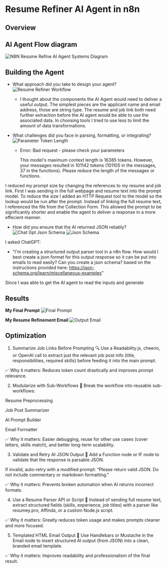 # Resume Refiner AI Agent in n8n

## Overview

## AI Agent Flow diagram
![N8N Resume Refine AI Agent Systems Diagram](https://github.com/joesghub/n8n_ai_agent_resume_refiner/blob/main/img/Resume_refiner_n8n.png?raw=true)

## Building the Agent
- What approach did you take to design your agent?
![Resume Refiner Workflow](https://github.com/joesghub/n8n_ai_agent_resume_refiner/blob/main/img/resume%20refiner%20workflow.png?raw=true)
    - I thought about the components the AI Agent would need to deliver a useful output. The simplest pieces are the applicant name and email address, those are string type. The resume and job link both need further extraction before the AI agent would be able to use the associated data. In choosing tools I tried to use less to limit the amount of data transformations. 

- What challenges did you face in parsing, formatting, or integrating?
![Parameter Token Length](https://github.com/joesghub/n8n_ai_agent_resume_refiner/blob/main/img/parameter%20token%20length.png?raw=true)
  - Error: Bad request - please check your parameters
    
    This model's maximum context length is 16385 tokens. However, your messages resulted in 101142 tokens (101105 in the messages, 37 in the functions). Please reduce the length of the messages or functions.

I reduced my prompt size by changing the references to my resume and job link. First I was sending in the full webpage and resume text into the prompt model. To reduce the size I added an HTTP Request tool to the model so the lookup would be run after the prompt. Instead of linking the full resume text, I referenced the file from the Collection Form. This allowed the prompt to be significantly shorter and enable the agent to deliver a response in a more effecient manner. 

- How did you ensure that the AI returned JSON reliably?
![Chat Gpt Json Schema](https://github.com/joesghub/n8n_ai_agent_resume_refiner/blob/main/img/chat%20gpt%20json%20schema.png?raw=true)
![Json Schema](https://github.com/joesghub/n8n_ai_agent_resume_refiner/blob/main/img/json%20schema.png?raw=true)

I asked ChatGPT: 
- "I'm creating a structured output parser tool in a n8n flow. How would I best create a json format for this output response so it can be put into emails to read easily? Can you create a json schema? based on the instructions provided here: https://json-schema.org/learn/miscellaneous-examples"

Since I was able to get the AI agent to read the inputs and generate 

## Results
**My Final Prompt**
![Final Prompt](https://github.com/joesghub/n8n_ai_agent_resume_refiner/blob/main/img/final%20prompt.png?raw=true)

**My Resume Refinement Email**
![Output Email](https://github.com/joesghub/n8n_ai_agent_resume_refiner/blob/main/img/refiner%20output%20email.png?raw=true)


## Optimization
1. Summarize Job Links Before Prompting
🔍 Use a Readability.js, cheerio, or OpenAI call to extract just the relevant job post info (title, responsibilities, required skills) before feeding it into the main prompt.

✅ Why it matters: Reduces token count drastically and improves prompt relevance.

2. Modularize with Sub-Workflows
🧩 Break the workflow into reusable sub-workflows:

Resume Preprocessing

Job Post Summarizer

AI Prompt Builder

Email Formatter

✅ Why it matters: Easier debugging, reuse for other use cases (cover letters, skills match), and better long-term scalability.

3. Validate and Retry AI JSON Output
🧠 Add a Function node or IF node to validate that the response is parsable JSON.

If invalid, auto-retry with a modified prompt:
“Please return valid JSON. Do not include commentary or markdown formatting.”

✅ Why it matters: Prevents broken automation when AI returns incorrect formats.

4. Use a Resume Parser API or Script
📄 Instead of sending full resume text, extract structured fields (skills, experience, job titles) with a parser like resumey.pro, Affinda, or a custom Node.js script.

✅ Why it matters: Greatly reduces token usage and makes prompts cleaner and more focused.

5. Templated HTML Email Output
💌 Use Handlebars or Mustache in the Email node to insert structured AI output (from JSON) into a clean, branded email template.

✅ Why it matters: Improves readability and professionalism of the final result.


